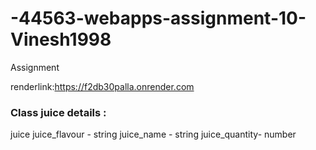 # -44563-webapps-assignment-10-Vinesh1998
Assignment


renderlink:https://f2db30palla.onrender.com


### Class juice details :
juice
juice_flavour - string
juice_name - string
juice_quantity- number

